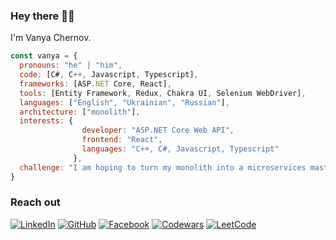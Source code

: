 ### Hey there 👋🏼
I'm Vanya Chernov.

```javascript
const vanya = {
  pronouns: "he" | "him",
  code: [C#, C++, Javascript, Typescript],
  frameworks: [ASP.NET Core, React],
  tools: [Entity Framework, Redux, Chakra UI, Selenium WebDriver],
  languages: ["English", "Ukrainian", "Russian"],
  architecture: ["monolith"],
  interests: {
                developer: "ASP.NET Core Web API",
                frontend: "React",
                languages: "C++, C#, Javascript, Typescript"
              },
  challenge: "I am hoping to turn my monolith into a microservices masterpiece one day!"
}
```

### Reach out
[![LinkedIn](https://img.shields.io/badge/linkedin-%230077B5.svg?style=for-the-badge&logo=linkedin&logoColor=white)](https://www.linkedin.com/in/vanyachernov/)
[![GitHub](https://img.shields.io/badge/github-%23121011.svg?style=for-the-badge&logo=github&logoColor=white)](https://github.com/vanyachernov)
[![Facebook](https://img.shields.io/badge/Facebook-%231877F2.svg?style=for-the-badge&logo=Facebook&logoColor=white)](https://www.facebook.com/profile.php?id=100016089460623)
[![Codewars](https://img.shields.io/badge/Codewars-B1361E?style=for-the-badge&logo=codewars&logoColor=grey)](https://www.codewars.com/users/vanya4ernov)
[![LeetCode](https://img.shields.io/badge/LeetCode-000000?style=for-the-badge&logo=LeetCode&logoColor=#d16c06)](https://leetcode.com/vanya4ernov/)
